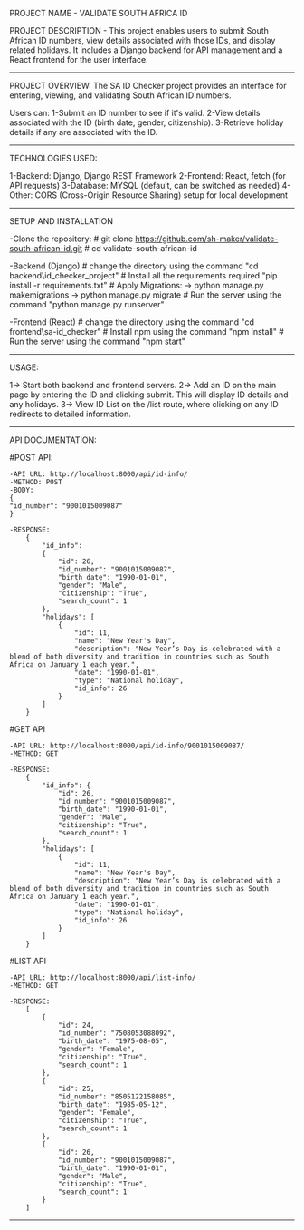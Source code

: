 PROJECT NAME - VALIDATE SOUTH AFRICA ID 

PROJECT DESCRIPTION - This project enables users to submit South African ID numbers, view details associated with those IDs, and display related holidays. It includes a Django backend for API management and a React frontend for the user interface.

--------------------------------------------------------------------------------------------------------------------------------
PROJECT OVERVIEW: 
The SA ID Checker project provides an interface for entering, viewing, and validating South African ID numbers. 

Users can:
1-Submit an ID number to see if it's valid.
2-View details associated with the ID (birth date, gender, citizenship).
3-Retrieve holiday details if any are associated with the ID.

-------------------------------------------------------------------------------------------------------------------------------
TECHNOLOGIES USED:

1-Backend: Django, Django REST Framework
2-Frontend: React, fetch (for API requests)
3-Database: MYSQL (default, can be switched as needed)
4-Other: CORS (Cross-Origin Resource Sharing) setup for local development

-------------------------------------------------------------------------------------------------------------------------------
SETUP AND INSTALLATION

-Clone the repository:
    # git clone https://github.com/sh-maker/validate-south-african-id.git
    # cd validate-south-african-id

-Backend (Django)
    # change the directory using the command "cd backend\id_checker_project"
    # Install all the requirements required "pip install -r requirements.txt"
    # Apply Migrations:
        -> python manage.py makemigrations
        -> python manage.py migrate
    # Run the server using the command "python manage.py runserver"

-Frontend (React)
    # change the directory using the command "cd frontend\sa-id_checker"
    # Install npm using the command "npm install"
    # Run the server using the command "npm start"

-------------------------------------------------------------------------------------------------------------------------------
USAGE:

1-> Start both backend and frontend servers.
2-> Add an ID on the main page by entering the ID and clicking submit. This will display ID details and any holidays.
3-> View ID List on the /list route, where clicking on any ID redirects to detailed information.

-------------------------------------------------------------------------------------------------------------------------------
API DOCUMENTATION:

#POST API:

    -API URL: http://localhost:8000/api/id-info/
    -METHOD: POST
    -BODY: 
    {
    "id_number": "9001015009087"
    }

    -RESPONSE:
        {
            "id_info": 
            {
                "id": 26,
                "id_number": "9001015009087",
                "birth_date": "1990-01-01",
                "gender": "Male",
                "citizenship": "True",
                "search_count": 1
            },
            "holidays": [
                {
                    "id": 11,
                    "name": "New Year's Day",
                    "description": "New Year’s Day is celebrated with a blend of both diversity and tradition in countries such as South Africa on January 1 each year.",
                    "date": "1990-01-01",
                    "type": "National holiday",
                    "id_info": 26
                }
            ]
        }


#GET API

    -API URL: http://localhost:8000/api/id-info/9001015009087/
    -METHOD: GET
    
    -RESPONSE: 
        {
            "id_info": {
                "id": 26,
                "id_number": "9001015009087",
                "birth_date": "1990-01-01",
                "gender": "Male",
                "citizenship": "True",
                "search_count": 1
            },
            "holidays": [
                {
                    "id": 11,
                    "name": "New Year's Day",
                    "description": "New Year’s Day is celebrated with a blend of both diversity and tradition in countries such as South Africa on January 1 each year.",
                    "date": "1990-01-01",
                    "type": "National holiday",
                    "id_info": 26
                }
            ]
        }
                


#LIST API 

    -API URL: http://localhost:8000/api/list-info/
    -METHOD: GET
    
    -RESPONSE: 
        [
            {
                "id": 24,
                "id_number": "7508053088092",
                "birth_date": "1975-08-05",
                "gender": "Female",
                "citizenship": "True",
                "search_count": 1
            },
            {
                "id": 25,
                "id_number": "8505122158085",
                "birth_date": "1985-05-12",
                "gender": "Female",
                "citizenship": "True",
                "search_count": 1
            },
            {
                "id": 26,
                "id_number": "9001015009087",
                "birth_date": "1990-01-01",
                "gender": "Male",
                "citizenship": "True",
                "search_count": 1
            }
        ]

-------------------------------------------------------------------------------------------------------------------------------


